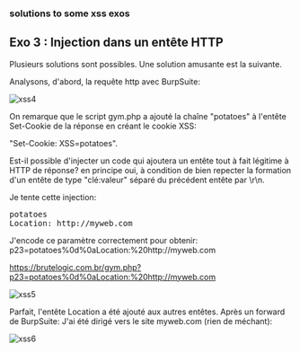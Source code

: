 ### solutions to some xss exos

## Exo 3 : Injection dans un entête HTTP

Plusieurs solutions sont possibles. Une solution amusante est la suivante.

Analysons, d'abord, la requête http avec BurpSuite:

![xss4](https://github.com/aabda2000/sti3a-security/assets/38082725/5c7b9a51-f8cf-4f5d-8a86-fab341f296a5)

On remarque que le script gym.php a ajouté la chaîne "potatoes" à l'entête Set-Cookie de la réponse en créant le cookie XSS:

"Set-Cookie: XSS=potatoes".

Est-il possible d'injecter un code qui ajoutera un entête tout à fait légitime à HTTP de réponse? en principe oui, à condition de bien repecter la formation d'un entête de type "clé:valeur" séparé du précédent entête par \r\n.

Je tente cette injection:
<pre>
potatoes
Location: http://myweb.com
</pre>

J'encode ce paramètre correctement pour obtenir: p23=potatoes%0d%0aLocation:%20http://myweb.com

https://brutelogic.com.br/gym.php?p23=potatoes%0d%0aLocation:%20http://myweb.com

![xss5](https://github.com/aabda2000/sti3a-security/assets/38082725/1bd2f6e1-5202-46c1-aac1-3251343b2850)

Parfait, l'entête Location a été ajouté aux autres entêtes. Après un forward de BurpSuite: J'ai été dirigé vers le site myweb.com (rien de méchant):

![xss6](https://github.com/aabda2000/sti3a-security/assets/38082725/e115b5c0-2319-408b-9631-11e0729fbcca)

